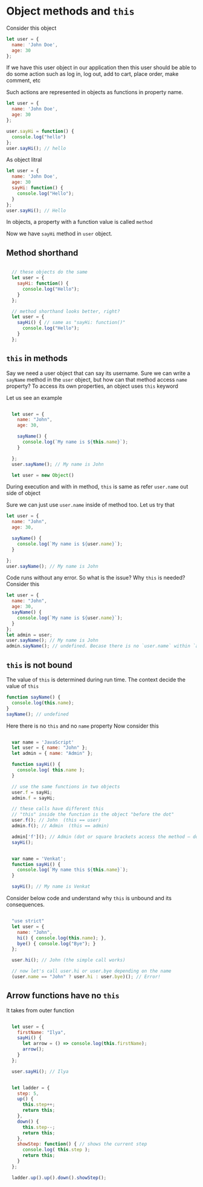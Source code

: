 # Object methods and `this`
Consider this object
```js
let user = {
  name: 'John Doe',
  age: 30
};
```

If we have this user object in our application then this user should be able to do some action such as log in, log out, add to cart, place order, make comment, etc

Such actions are represented in objects as functions in property name.

```js
let user = {
  name: 'John Doe',
  age: 30
};

user.sayHi = function() {
  console.log("hello")
};
user.sayHi(); // hello
```

As object litral
```js
let user = {
  name: 'John Doe',
  age: 30
  sayHi: function() {
    console.log("Hello");
  }
};
user.sayHi(); // Hello
```
In objects, a property with a function value is called `method`

Now we have `sayHi` method in `user` object.

## Method shorthand
```js

  // these objects do the same
  let user = {
    sayHi: function() {
      console.log("Hello");
    }
  };

  // method shorthand looks better, right?
  let user = {
    sayHi() { // same as "sayHi: function()"
      console.log("Hello");
    }
  };

```
## `this` in methods
Say we need a user object that can say its username. Sure we can write a `sayName` method in the `user` object, but how can that method access `name` property? To access its own properties, an object uses `this` keyword

Let us see an example
```js

  let user = {
    name: "John",
    age: 30,

    sayName() {
      console.log(`My name is ${this.name}`);
    }

  };
  user.sayName(); // My name is John

  let user = new Object()

```
During execution and with in method, `this` is same as refer `user.name` out side of object

Sure we can just use `user.name` inside of method too. Let us try that
```js
let user = {
  name: "John",
  age: 30,

  sayName() {
    console.log(`My name is ${user.name}`);
  }

};
user.sayName(); // My name is John
```

Code runs without any error. So what is the issue? Why `this` is needed? Consider this
```js
let user = {
  name: "John",
  age: 30,
  sayName() {
    console.log(`My name is ${user.name}`);
  }
};
let admin = user;
user.sayName(); // My name is John
admin.sayName(); // undefined. Becase there is no `user.name` within `admin` object
```

## `this` is not bound
The value of `this` is determined during run time. The context decide the value of `this`
```js
function sayName() {
  console.log(this.name);
}
sayName(); // undefined
```
Here there is no `this` and no `name` property
Now consider this
```js

  var name = 'JavaScript'
  let user = { name: "John" };
  let admin = { name: "Admin" };

  function sayHi() {
    console.log( this.name );
  }

  // use the same functions in two objects
  user.f = sayHi;
  admin.f = sayHi;

  // these calls have different this
  // "this" inside the function is the object "before the dot"
  user.f(); // John  (this == user)
  admin.f(); // Admin  (this == admin)

  admin['f'](); // Admin (dot or square brackets access the method – doesn't matter)
  sayHi();

```

```js

  var name = 'Venkat';
  function sayHi() {
    console.log(`My name this ${this.name}`);
  }

  sayHi(); // My name is Venkat

```  
Consider below code and understand why `this` is unbound and its consequences.

```js

  "use strict"
  let user = {
    name: "John",
    hi() { console.log(this.name); },
    bye() { console.log("Bye"); }
  };

  user.hi(); // John (the simple call works)

  // now let's call user.hi or user.bye depending on the name
  (user.name == "John" ? user.hi : user.bye)(); // Error!

```

## Arrow functions have no `this`
It takes from outer function
```js

  let user = {
    firstName: "Ilya",
    sayHi() {
      let arrow = () => console.log(this.firstName);
      arrow();
    }
  };

  user.sayHi(); // Ilya

```
```js

  let ladder = {
    step: 5,
    up() {
      this.step++;
      return this;
    },
    down() {
      this.step--;
      return this;
    },
    showStep: function() { // shows the current step
      console.log( this.step );
      return this;
    }
  };

  ladder.up().up().down().showStep();
